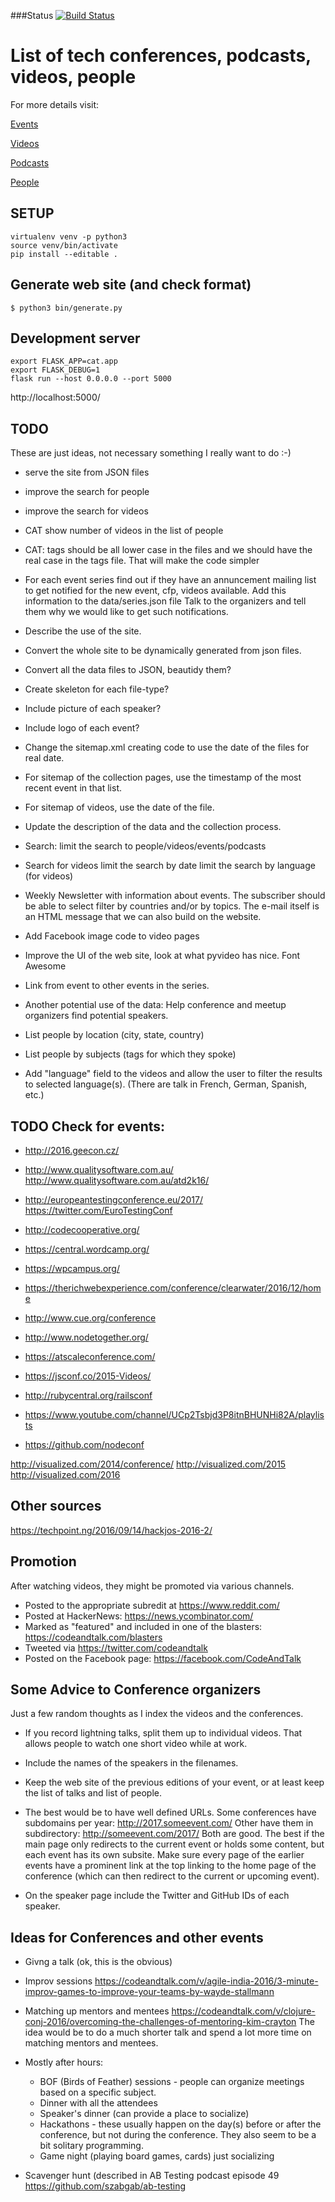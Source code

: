 ###Status
[![Build Status](https://travis-ci.org/szabgab/codeandtalk.com.png)](https://travis-ci.org/szabgab/codeandtalk.com)

List of tech conferences, podcasts, videos, people
==================================================

For more details visit:

[Events](https://github.com/szabgab/codeandtalk.com/blob/main/docs/CONFERENCES.md)

[Videos](https://github.com/szabgab/codeandtalk.com/blob/main/docs/VIDEOS.md)

[Podcasts](https://github.com/szabgab/codeandtalk.com/blob/main/docs/PODCASTS.md)

[People](https://github.com/szabgab/codeandtalk.com/blob/main/docs/PEOPLE.md)

SETUP
------
```
virtualenv venv -p python3
source venv/bin/activate
pip install --editable .
```

Generate web site (and check format)
-----------------------------------
```
$ python3 bin/generate.py
```

Development server
-------------------
```
export FLASK_APP=cat.app
export FLASK_DEBUG=1
flask run --host 0.0.0.0 --port 5000
```

http://localhost:5000/

TODO
-----

These are just ideas, not necessary something I really want to do :-)

* serve the site from JSON files
* improve the search for people
* improve the search for videos
* CAT show number of videos in the list of people
* CAT: tags should be all lower case in the files and we should have the real case in the tags file. That will make the code simpler


* For each event series find out if they have an annuncement mailing list to get notified for the new event, cfp,  videos available.
Add this information to the data/series.json file Talk to the organizers and tell them why we would like to get such notifications.

* Describe the use of the site.

* Convert the whole site to be dynamically generated from json files.

* Convert all the data files to JSON, beautidy them?
* Create skeleton for each file-type?

* Include picture of each speaker?
* Include logo of each event?

* Change the sitemap.xml creating code to use the date of the files for real date.
* For sitemap of the collection pages, use the timestamp of the most recent event in that list.
* For sitemap of videos, use the date of the file.

* Update the description of the data and the collection process.

* Search:
  limit the search to people/videos/events/podcasts

* Search for videos
  limit the search by date
  limit the search by language (for videos)


* Weekly Newsletter with information about events.
  The subscriber should be able to select filter by countries and/or by topics.
  The e-mail itself is an HTML message that we can also build on the website.

* Add Facebook image code to video pages
* Improve the UI of the web site, look at what pyvideo has nice.
  Font Awesome
* Link from event to other events in the series.

* Another potential use of the data: Help conference and meetup organizers find potential speakers.
* List people by location (city, state, country)
* List people by subjects (tags for which they spoke)

* Add "language" field to the videos and allow the user to filter the results to selected language(s). (There are talk in French, German, Spanish, etc.)


TODO Check for events:
-------------
* http://2016.geecon.cz/
* http://www.qualitysoftware.com.au/ http://www.qualitysoftware.com.au/atd2k16/
* http://europeantestingconference.eu/2017/ https://twitter.com/EuroTestingConf
* http://codecooperative.org/
* https://central.wordcamp.org/
* https://wpcampus.org/
* https://therichwebexperience.com/conference/clearwater/2016/12/home
* http://www.cue.org/conference
* http://www.nodetogether.org/
* https://atscaleconference.com/
* https://jsconf.co/2015-Videos/
* http://rubycentral.org/railsconf

* https://www.youtube.com/channel/UCp2Tsbjd3P8itnBHUNHi82A/playlists
* https://github.com/nodeconf

http://visualized.com/2014/conference/
http://visualized.com/2015
http://visualized.com/2016



Other sources
------
https://techpoint.ng/2016/09/14/hackjos-2016-2/


Promotion
------------
After watching videos, they might be promoted via various channels.

* Posted to the appropriate subredit at https://www.reddit.com/
* Posted at HackerNews: https://news.ycombinator.com/
* Marked as "featured" and included in one of the blasters: https://codeandtalk.com/blasters
* Tweeted via https://twitter.com/codeandtalk
* Posted on the Facebook page: https://facebook.com/CodeAndTalk


Some Advice to Conference organizers
--------------------------------------
Just a few random thoughts as I index the videos and the conferences.

* If you record lightning talks, split them up to individual videos. That allows people to watch one short video while at work.
* Include the names of the speakers in the filenames.

* Keep the web site of the previous editions of your event, or at least keep the list of talks and list of people.
* The best would be to have well defined URLs. Some conferences have subdomains per year: http://2017.someevent.com/
Other have them in subdirectory: http://someevent.com/2017/  Both are good.
The best if the main page only redirects to the current event or holds some content, but each event has its own subsite.
Make sure every page of the earlier events have a prominent link at the top linking to the home page of the conference (which can then
redirect to the current or upcoming event).

* On the speaker page include the Twitter and GitHub IDs of each speaker.


Ideas for Conferences and other events
---------------------------------------
* Givng a talk (ok, this is the obvious)
* Improv sessions https://codeandtalk.com/v/agile-india-2016/3-minute-improv-games-to-improve-your-teams-by-wayde-stallmann
* Matching up mentors and mentees https://codeandtalk.com/v/clojure-conj-2016/overcoming-the-challenges-of-mentoring-kim-crayton
  The idea would be to do a much shorter talk and spend a lot more time on matching mentors and mentees.

* Mostly after hours:
  * BOF (Birds of Feather) sessions - people can organize meetings based on a specific subject.
  * Dinner with all the attendees
  * Speaker's dinner (can provide a place to socialize)
  * Hackathons - these usually happen on the day(s) before or after the conference, but not during the conference.
      They also seem to be a bit solitary programming.
  * Game night (playing board games, cards) just socializing
* Scavenger hunt (described in AB Testing podcast episode 49 https://github.com/szabgab/ab-testing

